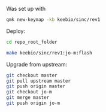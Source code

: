 Was set up with

```bash
qmk new-keymap -kb keebio/sinc/rev1
```

Deploy:

```bash
cd repo_root_folder

make keebio/sinc/rev1:jo-m:flash
```

Upgrade from upstream:

```bash
git checkout master
git pull upstream master
git push origin master
git checkout jo-m
git merge master
git push origin jo-m
```
